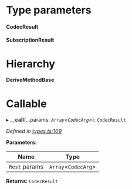 

# Type parameters
#### CodecResult 
#### SubscriptionResult 
# Hierarchy

**DeriveMethodBase**

# Callable
▸ **__call**(...params: *`Array`<`CodecArg`>*): `CodecResult`

*Defined in [types.ts:109](https://github.com/polkadot-js/api/blob/b701bdf/packages/api/src/types.ts#L109)*

**Parameters:**

| Name | Type |
| ------ | ------ |
| `Rest` params | `Array`<`CodecArg`> |

**Returns:** `CodecResult`

